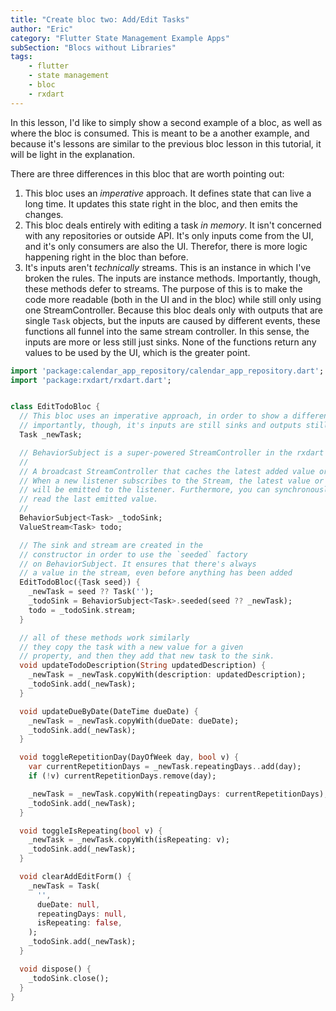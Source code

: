 ```yaml
---
title: "Create bloc two: Add/Edit Tasks"
author: "Eric"
category: "Flutter State Management Example Apps"
subSection: "Blocs without Libraries"
tags:
    - flutter
    - state management
    - bloc
    - rxdart
---
```


In this lesson, I'd like to simply show a second example of a bloc, as well as where the bloc is consumed. This is meant to be a another example, and because it's lessons are similar to the previous bloc lesson in this tutorial, it will be light in the explanation.

There are three differences in this bloc that are worth pointing out:

1. This bloc uses an _imperative_ approach. It defines state that can live a long time. It updates this state right in the bloc, and then emits the changes.
2. This bloc deals entirely with editing a task _in memory_. It isn't concerned with any repositories or outside API. It's only inputs come from the UI, and it's only consumers are also the UI. Therefor, there is more logic happening right in the bloc than before.
3. It's inputs aren't _technically_ streams. This is an instance in which I've broken the rules. The inputs are instance methods. Importantly, though, these methods defer to streams.  The purpose of this is to make the code more readable (both in the UI and in the bloc) while still only using one StreamController. Because this bloc deals only with outputs that are single `Task` objects, but the inputs are caused by different events, these functions all funnel into the same stream controller. In this sense, the inputs are more or less still just sinks. None of the functions return any values to be used by the UI, which is the greater point. 


```dart
import 'package:calendar_app_repository/calendar_app_repository.dart';
import 'package:rxdart/rxdart.dart';


class EditTodoBloc {
  // This bloc uses an imperative approach, in order to show a different style.
  // importantly, though, it's inputs are still sinks and outputs still streams
  Task _newTask;

  // BehaviorSubject is a super-powered StreamController in the rxdart package:
  // 
  // A broadcast StreamController that caches the latest added value or error. 
  // When a new listener subscribes to the Stream, the latest value or error 
  // will be emitted to the listener. Furthermore, you can synchronously 
  // read the last emitted value.
  // 
  BehaviorSubject<Task> _todoSink;
  ValueStream<Task> todo;

  // The sink and stream are created in the 
  // constructor in order to use the `seeded` factory
  // on BehaviorSubject. It ensures that there's always 
  // a value in the stream, even before anything has been added
  EditTodoBloc({Task seed}) {
    _newTask = seed ?? Task('');
    _todoSink = BehaviorSubject<Task>.seeded(seed ?? _newTask);
    todo = _todoSink.stream;
  }

  // all of these methods work similarly
  // they copy the task with a new value for a given
  // property, and then they add that new task to the sink.
  void updateTodoDescription(String updatedDescription) {
    _newTask = _newTask.copyWith(description: updatedDescription);
    _todoSink.add(_newTask);
  }

  void updateDueByDate(DateTime dueDate) {
    _newTask = _newTask.copyWith(dueDate: dueDate);
    _todoSink.add(_newTask);
  }

  void toggleRepetitionDay(DayOfWeek day, bool v) {
    var currentRepetitionDays = _newTask.repeatingDays..add(day);
    if (!v) currentRepetitionDays.remove(day);

    _newTask = _newTask.copyWith(repeatingDays: currentRepetitionDays);
    _todoSink.add(_newTask);
  }

  void toggleIsRepeating(bool v) {
    _newTask = _newTask.copyWith(isRepeating: v);
    _todoSink.add(_newTask);
  }

  void clearAddEditForm() {
    _newTask = Task(
      '',
      dueDate: null,
      repeatingDays: null,
      isRepeating: false,
    );
    _todoSink.add(_newTask);
  }

  void dispose() {
    _todoSink.close();
  }
}
``` 

